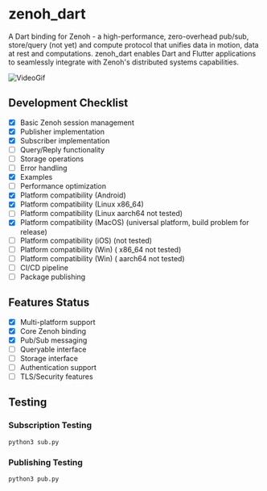 # zenoh_dart

A Dart binding for Zenoh - a high-performance, zero-overhead pub/sub, store/query (not yet) and compute protocol that unifies data in motion,
data at rest and computations. zenoh_dart enables Dart and Flutter applications to seamlessly integrate with Zenoh's distributed systems capabilities.

![VideoGif](./docs/video.gif)

## Development Checklist

- [X] Basic Zenoh session management
- [X] Publisher implementation
- [X] Subscriber implementation  
- [ ] Query/Reply functionality
- [ ] Storage operations
- [ ] Error handling
- [X] Examples
- [ ] Performance optimization
- [X] Platform compatibility (Android)
- [X] Platform compatibility (Linux x86_64)
- [ ] Platform compatibility (Linux aarch64 not tested)
- [X] Platform compatibility (MacOS) (universal platform, build problem for release)
- [ ] Platform compatibility (iOS) (not tested)
- [ ] Platform compatibility (Win) ( x86_64 not tested)
- [ ] Platform compatibility (Win) ( aarch64 not tested)
- [ ] CI/CD pipeline
- [ ] Package publishing

## Features Status

- [X] Multi-platform support
- [X] Core Zenoh binding
- [X] Pub/Sub messaging
- [ ] Queryable interface
- [ ] Storage interface
- [ ] Authentication support
- [ ] TLS/Security features
  
## Testing 

### Subscription Testing

    python3 sub.py

### Publishing Testing

    python3 pub.py
